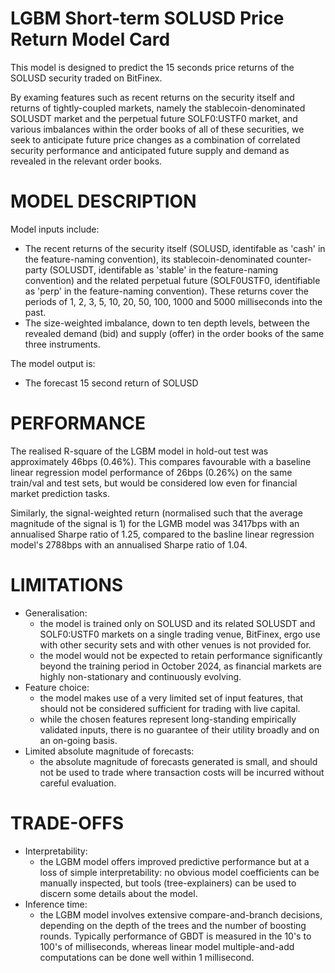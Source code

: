 # LGBM Short-term SOLUSD Price Return Model Card

This model is designed to predict the 15 seconds price returns of the SOLUSD security traded on BitFinex.

By examing features such as recent returns on the security itself and returns of tightly-coupled markets, namely the stablecoin-denominated SOLUSDT market and the perpetual future SOLF0:USTF0 market, and various imbalances within the order books of all of these securities, we seek to anticipate future price changes as a combination of correlated security performance and anticipated future supply and demand as revealed in the relevant order books.

# MODEL DESCRIPTION
Model inputs include:
 - The recent returns of the security itself (SOLUSD, identifable as 'cash' in the feature-naming convention), its stablecoin-denominated counter-party (SOLUSDT, identifable as 'stable' in the feature-naming convention) and the related perpetual future (SOLF0USTF0, identifiable as 'perp' in the feature-naming convention). These returns cover the periods of 1, 2, 3, 5, 10, 20, 50, 100, 1000 and 5000 milliseconds into the past.
 - The size-weighted imbalance, down to ten depth levels, between the revealed demand (bid) and supply (offer) in the order books of the same three instruments.
 
The model output is:
  - The forecast 15 second return of SOLUSD
  
# PERFORMANCE

The realised R-square of the LGBM model in hold-out test was approximately 46bps (0.46%). This compares favourable with a baseline linear regression model performance of 26bps (0.26%) on the same train/val and test sets, but would be considered low even for financial market prediction tasks.

Similarly, the signal-weighted return (normalised such that the average magnitude of the signal is 1) for the LGMB model was 3417bps with an annualised Sharpe ratio of 1.25, compared to the basline linear regression model's 2788bps with an annualised Sharpe ratio of 1.04.

# LIMITATIONS

 - Generalisation:
    - the model is trained only on SOLUSD and its related SOLUSDT and SOLF0:USTF0 markets on a single trading venue, BitFinex, ergo use with other security sets and with other venues is not provided for.
    - the model would not be expected to retain performance significantly beyond the training period in October 2024, as financial markets are highly non-stationary and continuously evolving.
 - Feature choice:
    - the model makes use of a very limited set of input features, that should not be considered sufficient for trading with live capital.
    - while the chosen features represent long-standing empirically validated inputs, there is no guarantee of their utility broadly and on an on-going basis.
 - Limited absolute magnitude of forecasts:
    - the absolute magnitude of forecasts generated is small, and should not be used to trade where transaction costs will be incurred without careful evaluation.
 
# TRADE-OFFS
 - Interpretability:
    - the LGBM model offers improved predictive performance but at a loss of simple interpretability: no obvious model coefficients can be manually inspected, but tools (tree-explainers) can be used to discern some details about the model.
 - Inference time:
    - the LGBM model involves extensive compare-and-branch decisions, depending on the depth of the trees and the number of boosting rounds. Typically performance of GBDT is measured in the 10's to 100's of milliseconds, whereas linear model multiple-and-add computations can be done well within 1 millisecond.
    